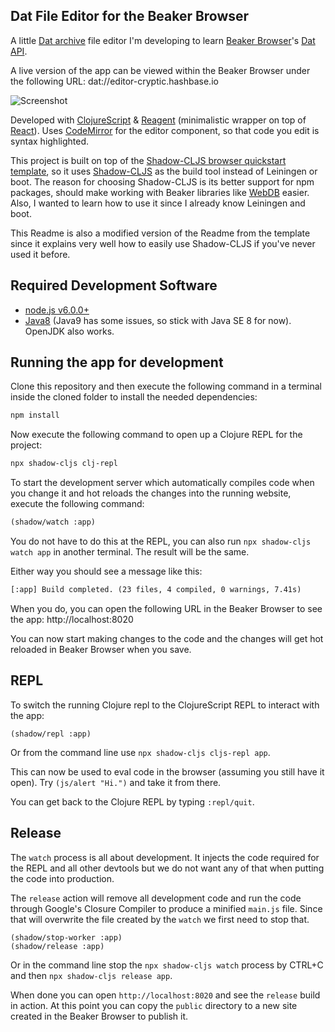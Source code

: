 ## Dat File Editor for the Beaker Browser

A little [Dat archive](https://datproject.org/) file editor I'm developing to learn [Beaker Browser](https://beakerbrowser.com/)'s [Dat API](https://beakerbrowser.com/docs/apis/).

A live version of the app can be viewed within the Beaker Browser under the following URL: dat://editor-cryptic.hashbase.io

![Screenshot](https://i.imgur.com/DPnyPFn.png)

Developed with [ClojureScript](https://clojurescript.org/) & [Reagent](https://reagent-project.github.io/) (minimalistic wrapper on top of [React](https://reactjs.org/)). Uses [CodeMirror](https://codemirror.net/) for the editor component, so that code you edit is syntax highlighted.

This project is built on top of the [Shadow-CLJS browser quickstart template](https://github.com/shadow-cljs/quickstart-browser), so it uses [Shadow-CLJS](http://shadow-cljs.org/) as the build tool instead of Leiningen or boot. The reason for choosing Shadow-CLJS is its better support for npm packages, should make working with Beaker libraries like [WebDB](https://github.com/beakerbrowser/webdb) easier. Also, I wanted to learn how to use it since I already know Leiningen and boot.

This Readme is also a modified version of the Readme from the template since it explains very well how to easily use Shadow-CLJS if you've never used it before.

## Required Development Software

- [node.js v6.0.0+](https://nodejs.org/en/download/)
- [Java8](http://www.oracle.com/technetwork/java/javase/downloads/index.html) (Java9 has some issues, so stick with Java SE 8 for now). OpenJDK also works.

## Running the app for development

Clone this repository and then execute the following command in a terminal inside the cloned folder to install the needed dependencies:

```bash
npm install
```
Now execute the following command to open up a Clojure REPL for the project:

```bash
npx shadow-cljs clj-repl
```

To start the development server which automatically compiles code when you change it and hot reloads the changes into the running website, execute the following command:

```txt
(shadow/watch :app)
```

You do not have to do this at the REPL, you can also run `npx shadow-cljs watch app` in another terminal. The result will be the same.

Either way you should see a message like this:

```txt
[:app] Build completed. (23 files, 4 compiled, 0 warnings, 7.41s)
```

When you do, you can open the following URL in the Beaker Browser to see the app: http://localhost:8020

You can now start making changes to the code and the changes will get hot reloaded in Beaker Browser when you save.

## REPL

To switch the running Clojure repl to the ClojureScript REPL to interact with the app:

```
(shadow/repl :app)
```

Or from the command line use `npx shadow-cljs cljs-repl app`.

This can now be used to eval code in the browser (assuming you still have it open). Try `(js/alert "Hi.")` and take it from there.

You can get back to the Clojure REPL by typing `:repl/quit`.

## Release

The `watch` process is all about development. It injects the code required for the REPL and all other devtools but we do not want any of that when putting the code into production.

The `release` action will remove all development code and run the code through Google's Closure Compiler to produce a minified `main.js` file. Since that will overwrite the file created by the `watch` we first need to stop that.

```
(shadow/stop-worker :app)
(shadow/release :app)
```

Or in the command line stop the `npx shadow-cljs watch` process by CTRL+C and then `npx shadow-cljs release app`.

When done you can open `http://localhost:8020` and see the `release` build in action. At this point you can copy the `public` directory to a new site created in the Beaker Browser to publish it.
